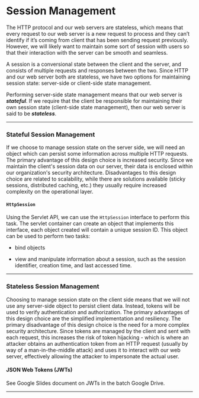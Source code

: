# Session Management

The HTTP protocol and our web servers are stateless, which means that every request to our web server is a new request to process and they can’t identify if it’s coming from client that has been sending request previously. However, we will likely want to maintain some sort of session with users so that their interaction with the server can be smooth and seamless.

A session is a conversional state between the client and the server, and consists of multiple requests and responses between the two. Since HTTP and our web server both are stateless, we have two options for maintaining session state: server-side or client-side state management. 

Performing server-side state management means that our web server is ***stateful***. If we require that the client be responsible for maintaining their own session state (client-side state management), then our web server is said to be ***stateless***.

---

### Stateful Session Management

If we choose to manage session state on the server side, we will need an object which can persist some information across multiple HTTP requests. The primary advantage of this design choice is increased security. Since we maintain the client's session data on our server, their data is enclosed within our organization's security architecture. Disadvantages to this design choice are related to scalability, while there are solutions available (sticky sessions, distributed caching, etc.) they usually require increased complexity on the operational layer.

#### `HttpSession`

Using the Servlet API, we can use the `HttpSession` interface to perform this task. The servlet container can create an object that implements this interface, each object created will contain a unique session ID. This object can be used to perform two tasks:

- bind objects

- view and manipulate information about a session, such as the session identifier, creation time, and last accessed time.

---

### Stateless Session Management

Choosing to manage session state on the client side means that we will not use any server-side object to persist client data. Instead, tokens will be used to verify authentication and authorization. The primary advantages of this design choice are the simplified implementation and resiliency. The primary disadvantage of this design choice is the need for a more complex security architecture. Since tokens are managed by the client and sent with each request, this increases the risk of token hijacking - which is where an attacker obtains an authentication token from an HTTP request (usually by way of a man-in-the-middle attack) and uses it to interact with our web server, effectively allowing the attacker to impersonate the actual user.


#### JSON Web Tokens (JWTs)

See Google Slides document on JWTs in the batch Google Drive.

---